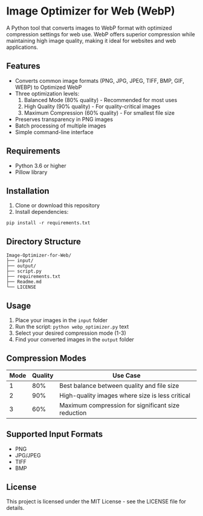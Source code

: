 # Image Optimizer for Web (WebP)

A Python tool that converts images to WebP format with optimized compression settings for web use. WebP offers superior compression while maintaining high image quality, making it ideal for websites and web applications.

## Features

- Converts common image formats (PNG, JPG, JPEG, TIFF, BMP, GIF, WEBP) to Optimized WebP
- Three optimization levels:
  1. Balanced Mode (80% quality) - Recommended for most uses
  2. High Quality (90% quality) - For quality-critical images
  3. Maximum Compression (60% quality) - For smallest file size
- Preserves transparency in PNG images
- Batch processing of multiple images
- Simple command-line interface

## Requirements

- Python 3.6 or higher
- Pillow library

## Installation

1. Clone or download this repository
2. Install dependencies:
```
pip install -r requirements.txt
```


## Directory Structure
```
Image-Optimizer-for-Web/
├── input/
├── output/
├── script.py
├── requirements.txt
├── Readme.md
└── LICENSE
```


## Usage

1. Place your images in the `input` folder
2. Run the script:
```python webp_optimizer.py```
text
3. Select your desired compression mode (1-3)
4. Find your converted images in the `output` folder

## Compression Modes

| Mode | Quality | Use Case |
|------|---------|----------|
| 1 | 80% | Best balance between quality and file size |
| 2 | 90% | High-quality images where size is less critical |
| 3 | 60% | Maximum compression for significant size reduction |

## Supported Input Formats

- PNG
- JPG/JPEG
- TIFF
- BMP

## License

This project is licensed under the MIT License - see the LICENSE file for details.